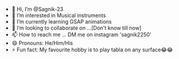 - 👋 Hi, I’m @Sagnik-23
- 👀 I’m interested in Musical instruments
- 🌱 I’m currently learning GSAP animations
- 💞️ I’m looking to collaborate on ...[Don't know till now]
- 📫 How to reach me ... DM me on instagram 'sagnik2250'
- 😄 Pronouns: He/Him/His
- ⚡ Fun fact: My favourite hobby is to play tabla on any surface😂😂

<!---
Sagnik-23/Sagnik-23 is a ✨ special ✨ repository because its `README.md` (this file) appears on your GitHub profile.
You can click the Preview link to take a look at your changes.
--->
